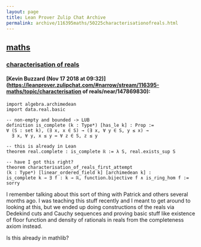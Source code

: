 ```yaml
---
layout: page
title: Lean Prover Zulip Chat Archive 
permalink: archive/116395maths/50225characterisationofreals.html
---
```


## [maths](index.html)
### [characterisation of reals](50225characterisationofreals.html)

#### [Kevin Buzzard (Nov 17 2018 at 09:32)](https://leanprover.zulipchat.com/#narrow/stream/116395-maths/topic/characterisation of reals/near/147869830):
```lean
import algebra.archimedean
import data.real.basic

-- non-empty and bounded -> LUB
definition is_complete (k : Type*) [has_le k] : Prop :=
∀ (S : set k), (∃ x, x ∈ S) → (∃ x, ∀ y ∈ S, y ≤ x) →
  ∃ x, ∀ y, x ≤ y ↔ ∀ z ∈ S, z ≤ y

-- this is already in Lean
theorem real.complete : is_complete ℝ := λ S, real.exists_sup S 

-- have I got this right?
theorem characterisation_of_reals_first_attempt
(k : Type*) [linear_ordered_field k] [archimedean k] :
is_complete k → ∃ f : k → ℝ, function.bijective f ∧ is_ring_hom f := sorry
```
I remember talking about this sort of thing with Patrick and others several months ago. I was teaching this stuff recently and I meant to get around to looking at this, but we ended up doing constructions of the reals via Dedekind cuts and Cauchy sequences and proving basic stuff like existence of floor function and density of rationals in reals from the completeness axiom instead. 

Is this already in mathlib?

